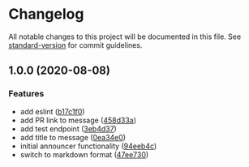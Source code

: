 # Changelog

All notable changes to this project will be documented in this file. See [standard-version](https://github.com/conventional-changelog/standard-version) for commit guidelines.

## 1.0.0 (2020-08-08)


### Features

* add eslint ([b17c1f0](https://github.com/AndrewUsher/slack-pr-announcer/commit/b17c1f082f532654265090e3ada2ffb1f6a8cafe))
* add PR link to message ([458d33a](https://github.com/AndrewUsher/slack-pr-announcer/commit/458d33a52a5381c016df7cc4fb2642ca32d0de87))
* add test endpoint ([3eb4d37](https://github.com/AndrewUsher/slack-pr-announcer/commit/3eb4d37c80c09fd361bb71150c86d8583756cfa9))
* add title to message ([0ea34e0](https://github.com/AndrewUsher/slack-pr-announcer/commit/0ea34e0b2e99e5544fb19d4f5fb406a538f2051a))
* initial announcer functionality ([94eeb4c](https://github.com/AndrewUsher/slack-pr-announcer/commit/94eeb4cba3b2e3abd32f9df4b7a5f5965862eaf7))
* switch to markdown format ([47ee730](https://github.com/AndrewUsher/slack-pr-announcer/commit/47ee73072caeecff6a833478556aff56bd7fc494))
